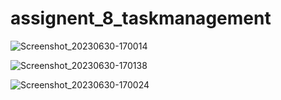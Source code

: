 # assignent_8_taskmanagement

![Screenshot_20230630-170014](https://github.com/Mahibulhassan/Ostad-Online-Learning/assets/47428111/cd3d6d85-ede1-459f-90f8-1f42c5088544)


![Screenshot_20230630-170138](https://github.com/Mahibulhassan/Ostad-Online-Learning/assets/47428111/a4799aa1-c224-4798-824a-3594952b4701)

![Screenshot_20230630-170024](https://github.com/Mahibulhassan/Ostad-Online-Learning/assets/47428111/5ef3437a-5e1b-4265-9f7d-7764b76f09da)
